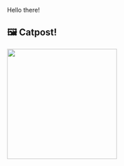 Hello there!



## 🖼️ Catpost!

<sub>
    <img src="https://cdn2.thecatapi.com/images/cid.jpg" height="256">
</sub>

